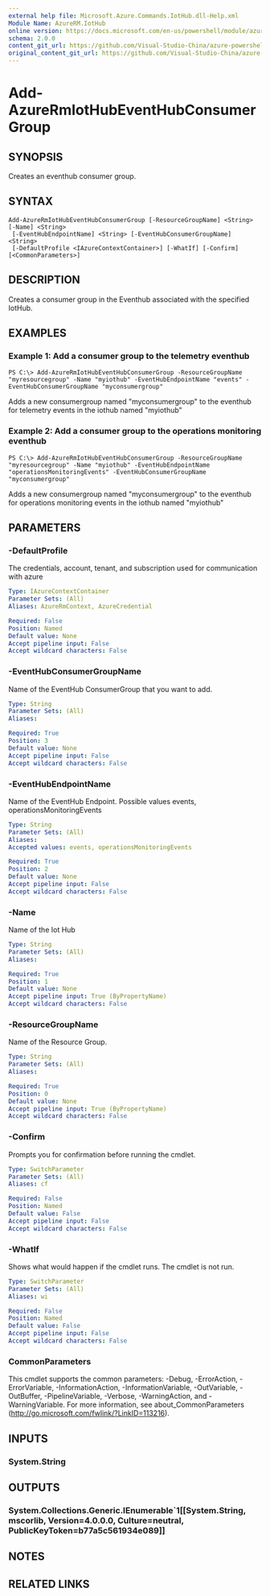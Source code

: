 ```yaml
---
external help file: Microsoft.Azure.Commands.IotHub.dll-Help.xml
Module Name: AzureRM.IotHub
online version: https://docs.microsoft.com/en-us/powershell/module/azurerm.iothub/add-azurermiothubeventhubconsumergroup
schema: 2.0.0
content_git_url: https://github.com/Visual-Studio-China/azure-powershell/blob/preview/src/ResourceManager/IotHub/Commands.IotHub/help/Add-AzureRmIotHubEventHubConsumerGroup.md
original_content_git_url: https://github.com/Visual-Studio-China/azure-powershell/blob/preview/src/ResourceManager/IotHub/Commands.IotHub/help/Add-AzureRmIotHubEventHubConsumerGroup.md
---
```


# Add-AzureRmIotHubEventHubConsumerGroup

## SYNOPSIS
Creates an eventhub consumer group.

## SYNTAX

```
Add-AzureRmIotHubEventHubConsumerGroup [-ResourceGroupName] <String> [-Name] <String>
 [-EventHubEndpointName] <String> [-EventHubConsumerGroupName] <String>
 [-DefaultProfile <IAzureContextContainer>] [-WhatIf] [-Confirm] [<CommonParameters>]
```

## DESCRIPTION
Creates a consumer group in the Eventhub associated with the specified IotHub.

## EXAMPLES

### Example 1: Add a consumer group to the telemetry eventhub
```
PS C:\> Add-AzureRmIotHubEventHubConsumerGroup -ResourceGroupName "myresourcegroup" -Name "myiothub" -EventHubEndpointName "events" -EventHubConsumerGroupName "myconsumergroup"
```

Adds a new consumergroup named "myconsumergroup" to the eventhub for telemetry events in the iothub named "myiothub"

### Example 2: Add a consumer group to the operations monitoring eventhub
```
PS C:\> Add-AzureRmIotHubEventHubConsumerGroup -ResourceGroupName "myresourcegroup" -Name "myiothub" -EventHubEndpointName "operationsMonitoringEvents" -EventHubConsumerGroupName "myconsumergroup"
```

Adds a new consumergroup named "myconsumergroup" to the eventhub for operations monitoring events in the iothub named "myiothub"

## PARAMETERS

### -DefaultProfile
The credentials, account, tenant, and subscription used for communication with azure

```yaml
Type: IAzureContextContainer
Parameter Sets: (All)
Aliases: AzureRmContext, AzureCredential

Required: False
Position: Named
Default value: None
Accept pipeline input: False
Accept wildcard characters: False
```

### -EventHubConsumerGroupName
Name of the EventHub ConsumerGroup that you want to add.

```yaml
Type: String
Parameter Sets: (All)
Aliases: 

Required: True
Position: 3
Default value: None
Accept pipeline input: False
Accept wildcard characters: False
```

### -EventHubEndpointName
Name of the EventHub Endpoint.
Possible values events, operationsMonitoringEvents

```yaml
Type: String
Parameter Sets: (All)
Aliases: 
Accepted values: events, operationsMonitoringEvents

Required: True
Position: 2
Default value: None
Accept pipeline input: False
Accept wildcard characters: False
```

### -Name
Name of the Iot Hub

```yaml
Type: String
Parameter Sets: (All)
Aliases: 

Required: True
Position: 1
Default value: None
Accept pipeline input: True (ByPropertyName)
Accept wildcard characters: False
```

### -ResourceGroupName
Name of the Resource Group.

```yaml
Type: String
Parameter Sets: (All)
Aliases: 

Required: True
Position: 0
Default value: None
Accept pipeline input: True (ByPropertyName)
Accept wildcard characters: False
```

### -Confirm
Prompts you for confirmation before running the cmdlet.

```yaml
Type: SwitchParameter
Parameter Sets: (All)
Aliases: cf

Required: False
Position: Named
Default value: False
Accept pipeline input: False
Accept wildcard characters: False
```

### -WhatIf
Shows what would happen if the cmdlet runs.
The cmdlet is not run.

```yaml
Type: SwitchParameter
Parameter Sets: (All)
Aliases: wi

Required: False
Position: Named
Default value: False
Accept pipeline input: False
Accept wildcard characters: False
```

### CommonParameters
This cmdlet supports the common parameters: -Debug, -ErrorAction, -ErrorVariable, -InformationAction, -InformationVariable, -OutVariable, -OutBuffer, -PipelineVariable, -Verbose, -WarningAction, and -WarningVariable. For more information, see about_CommonParameters (http://go.microsoft.com/fwlink/?LinkID=113216).

## INPUTS

### System.String

## OUTPUTS

### System.Collections.Generic.IEnumerable`1[[System.String, mscorlib, Version=4.0.0.0, Culture=neutral, PublicKeyToken=b77a5c561934e089]]

## NOTES

## RELATED LINKS

